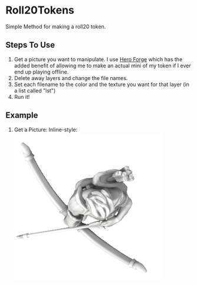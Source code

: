 # Roll20Tokens
Simple Method for making a roll20 token.

## Steps To Use
1. Get a picture you want to manipulate.  I use  [Hero Forge](https://www.heroforge.com) which has the added benefit of allowing me to make an actual mini of my token if I ever end up playing offline.
2. Delete away layers and change the file names.
3. Set each filename to the color and the texture you want for that layer (in a list called "lst")
4. Run it!

## Example
1. Get a Picture: Inline-style:
![Archer Test](https://github.com/NeverForged/Roll20Tokens/blob/master/test_archer/test01.png)
